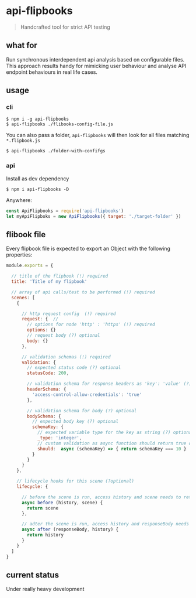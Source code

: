 # api-flipbooks

> Handcrafted tool for strict API testing

## what for

Run synchronous interdependent api analysis based on configurable files. This approach results handy for mimicking user behaviour and analyse API endpoint behaviours in real life cases.

## usage

### cli

```
$ npm i -g api-flipbooks
$ api-flipbooks ./flibooks-config-file.js
```

You can also pass a folder, `api-flipbooks` will then look for all files matching `*.flipbook.js`

```
$ api-flipbooks ./folder-with-confifgs
```

### api

Install as dev dependency
```
$ npm i api-flipbooks -D
```

Anywhere:

```javascript
const ApiFlipbooks = require('api-flipbooks')
let myApiFlipboks = new ApiFlipbooks({ target: './target-folder' })
```


## flibook file

Every flipbook file is expected to export an Object with the following properties:

```javascript
module.exports = {

  // title of the flipbook (!) required
  title: 'Title of my flipbook'

  // array of api calls/test to be performed (!) required
  scenes: [
    {

      // http request config  (!) required
      request: {  // 
        // options for node 'http' : 'https' (!) required
        options: {}
        // request body (?) optional
        body: {}
      },

      // validation schemas (!) required
      validation: {
        // expected status code (?) optional
        statusCode: 200,

        // validation schema for response headers as 'key': 'value' (?) optional
        headerSchema: {
          'access-control-allow-credentials': 'true'
        },

        // validation schema for body (?) optional
        bodySchema: {
          // expected body key (?) optional
          schemaKey: {
            // expected variable type for the key as string (?) optional
            _type: 'integer',
            // custom validation as async function should return true or false (?) optional
            should:  async (schemaKey) => { return schemaKey === 10 }
          }
        }
      }
    },

    // lifecycle hooks for this scene (?optional)
    lifecycle: {

      // before the scene is run, access history and scene needs to return the scene (?) optional
      async before (history, scene) {
        return scene
      },

      // adter the scene is run, access history and responseBody needs to return history (?) optional
      async after (responseBody, history) {
        return history
      }
    }
  ]
}
```

## current status

Under really heavy development

